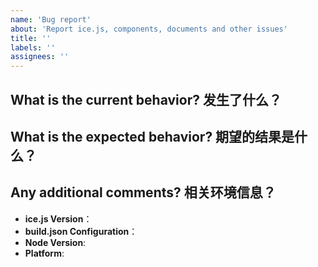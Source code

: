 ```yaml
---
name: 'Bug report'
about: 'Report ice.js, components, documents and other issues'
title: ''
labels: ''
assignees: ''
---
```


<!--
Fusion 组件相关问题反馈请移步：https://fusion.design/feedback
-->

## What is the current behavior? 发生了什么？

<!--
If the current behavior is a bug, please provide the steps to reproduce and if possible a minimal demo of the problem.
-->
<!-- 清晰的描述下遇到的问题，建议附上错误截图 -->

## What is the expected behavior? 期望的结果是什么？

## Any additional comments? 相关环境信息？

- **ice.js Version**：
- **build.json Configuration**：
- **Node Version**:
- **Platform**:
